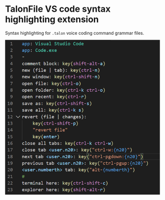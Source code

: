 # TalonFile VS code syntax highlighting extension

Syntax highlighting for `.talon` voice coding command grammar files.

![Example](images/example.png)